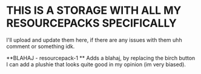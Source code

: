 # THIS IS A STORAGE WITH ALL MY RESOURCEPACKS SPECIFICALLY
I'll upload and update them here, if there are any issues with them uhh comment or something idk.

**BLAHAJ - resourcepack-1 **
  Adds a blahaj, by replacing the birch button I can add a plushie that looks quite good in my opinion (im very biased).
